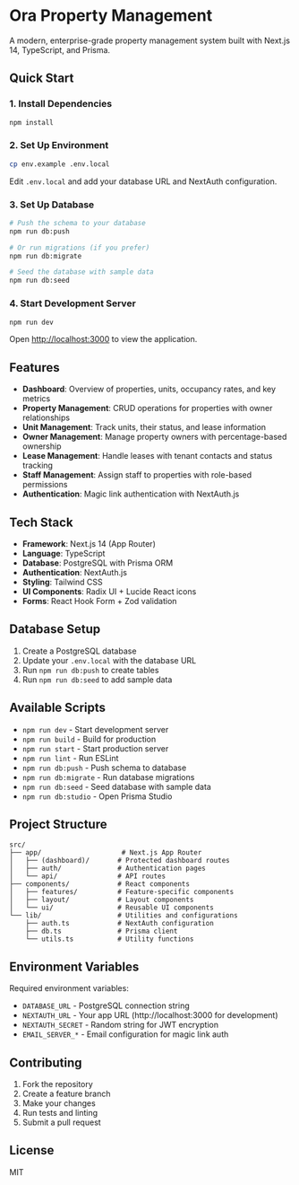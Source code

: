 # Ora Property Management

A modern, enterprise-grade property management system built with Next.js 14, TypeScript, and Prisma.

## Quick Start

### 1. Install Dependencies
```bash
npm install
```

### 2. Set Up Environment
```bash
cp env.example .env.local
```

Edit `.env.local` and add your database URL and NextAuth configuration.

### 3. Set Up Database
```bash
# Push the schema to your database
npm run db:push

# Or run migrations (if you prefer)
npm run db:migrate

# Seed the database with sample data
npm run db:seed
```

### 4. Start Development Server
```bash
npm run dev
```

Open [http://localhost:3000](http://localhost:3000) to view the application.

## Features

- **Dashboard**: Overview of properties, units, occupancy rates, and key metrics
- **Property Management**: CRUD operations for properties with owner relationships
- **Unit Management**: Track units, their status, and lease information
- **Owner Management**: Manage property owners with percentage-based ownership
- **Lease Management**: Handle leases with tenant contacts and status tracking
- **Staff Management**: Assign staff to properties with role-based permissions
- **Authentication**: Magic link authentication with NextAuth.js

## Tech Stack

- **Framework**: Next.js 14 (App Router)
- **Language**: TypeScript
- **Database**: PostgreSQL with Prisma ORM
- **Authentication**: NextAuth.js
- **Styling**: Tailwind CSS
- **UI Components**: Radix UI + Lucide React icons
- **Forms**: React Hook Form + Zod validation

## Database Setup

1. Create a PostgreSQL database
2. Update your `.env.local` with the database URL
3. Run `npm run db:push` to create tables
4. Run `npm run db:seed` to add sample data

## Available Scripts

- `npm run dev` - Start development server
- `npm run build` - Build for production
- `npm run start` - Start production server
- `npm run lint` - Run ESLint
- `npm run db:push` - Push schema to database
- `npm run db:migrate` - Run database migrations
- `npm run db:seed` - Seed database with sample data
- `npm run db:studio` - Open Prisma Studio

## Project Structure

```
src/
├── app/                    # Next.js App Router
│   ├── (dashboard)/       # Protected dashboard routes
│   ├── auth/              # Authentication pages
│   └── api/               # API routes
├── components/            # React components
│   ├── features/          # Feature-specific components
│   ├── layout/            # Layout components
│   └── ui/                # Reusable UI components
└── lib/                   # Utilities and configurations
    ├── auth.ts            # NextAuth configuration
    ├── db.ts              # Prisma client
    └── utils.ts           # Utility functions
```

## Environment Variables

Required environment variables:

- `DATABASE_URL` - PostgreSQL connection string
- `NEXTAUTH_URL` - Your app URL (http://localhost:3000 for development)
- `NEXTAUTH_SECRET` - Random string for JWT encryption
- `EMAIL_SERVER_*` - Email configuration for magic link auth

## Contributing

1. Fork the repository
2. Create a feature branch
3. Make your changes
4. Run tests and linting
5. Submit a pull request

## License

MIT
